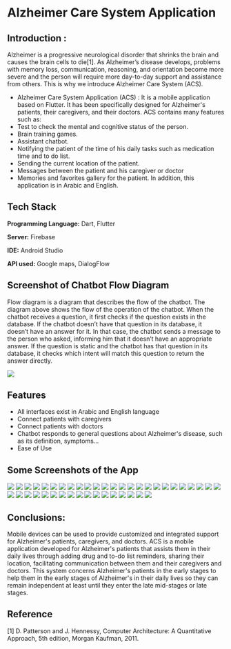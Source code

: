 
# Alzheimer Care System Application
## Introduction :
Alzheimer is a progressive neurological disorder that shrinks the brain and causes the brain cells to die[1].
As Alzheimer’s disease develops, problems with memory loss, communication, reasoning, and orientation become more severe and the person will require more day-to-day support and assistance from others. This is why we introduce Alzheimer Care System (ACS).
* Alzheimer Care System Application (ACS) :
It is a mobile application based on Flutter.
It has been specifically designed for Alzheimer's 
patients, their caregivers, and their doctors.
ACS contains many  features such as:
* Test to check the mental and cognitive status of the person.
* Brain training games.
* Assistant chatbot.
* Notifying the patient of the time of his daily tasks such as medication time and to do list.
* Sending the current location of the patient. 
* Messages between the patient and his caregiver or doctor
* Memories and favorites gallery for the patient.
In addition, this application is in Arabic and English.
## Tech Stack

**Programming Language:** Dart, Flutter

**Server:** Firebase

**IDE:** Android Studio

**API used:** Google maps, DialogFlow

## Screenshot of Chatbot Flow Diagram
Flow diagram is a diagram that describes the flow of the chatbot. 
The diagram above shows the flow of the operation of 
the chatbot. When the chatbot receives a question,
 it first checks if the question exists in the database. 
 If the chatbot doesn’t have that question in its database, it doesn’t have an answer for it. In that case, the chatbot sends a message to the 
person who asked, informing him that it doesn’t 
have an appropriate answer. 
If the question is static and the chatbot has that question in its database, it checks which intent will match this question to return the answer directly. 

![](flowChart.png)

## Features

- All interfaces exist in Arabic and English language
- Connect patients with caregivers
- Connect patients with doctors
- Chatbot responds to general questions about Alzheimer's disease, such as its definition, symptoms...
- Ease of Use

## Some Screenshots of the App
![](screenshotImages/a.png)
![](screenshotImages/b.png)
![](screenshotImages/c.png)
![](screenshotImages/d.png)
![](screenshotImages/e.png)
![](screenshotImages/f.png)
![](screenshotImages/g.png)
![](screenshotImages/h.png)
![](screenshotImages/i.png)
![](screenshotImages/j.png)
![](screenshotImages/k.png)
![](screenshotImages/l.png)
![](screenshotImages/m.png)
![](screenshotImages/n.png)
![](screenshotImages/o.png)
![](screenshotImages/p.png)
![](screenshotImages/q.png)
![](screenshotImages/s.png)
![](screenshotImages/ss.png)
![](screenshotImages/sss.png)
![](screenshotImages/ssss.png)
![](screenshotImages/v.png)
![](screenshotImages/t.png)
![](screenshotImages/u.png)
![](screenshotImages/w.png)
![](screenshotImages/ww.png)
![](screenshotImages/www.png)
![](screenshotImages/wwww.png)
![](screenshotImages/aa.png)
![](screenshotImages/aaa.png)
![](screenshotImages/ac.png)
![](screenshotImages/ad.png)
![](screenshotImages/ff.png)
![](screenshotImages/fff.png)
![](screenshotImages/fn.png)
![](screenshotImages/requesta.png)
![](screenshotImages/requestb.png)
![](screenshotImages/requestc.png)
![](screenshotImages/users.png)
![](screenshotImages/settings.png)
![](screenshotImages/reset.png)
![](screenshotImages/pass.png)

## Conclusions:
Mobile devices can be used to provide customized and integrated support for Alzheimer's patients, caregivers, and doctors.
ACS is a mobile application developed for Alzheimer's
patients that assists them in their daily lives through adding drug and to-do list reminders, 
sharing their location, facilitating communication between them and their caregivers and doctors. 
This system concerns Alzheimer's patients in the early stages 
to help them in the early stages of Alzheimer's in their daily lives so they can remain independent at least until they enter the late mid-stages or late stages.


## Reference
[1]	D. Patterson and J. Hennessy, Computer Architecture: A Quantitative Approach, 5th edition, Morgan Kaufman, 2011. 